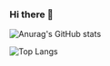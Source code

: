 ### Hi there 👋

![Anurag's GitHub stats](https://github-readme-stats.vercel.app/api?username=nikkou-0814&show_icons=true&theme=dracula)

![Top Langs](https://github-readme-stats.vercel.app/api/top-langs/?username=nikkou-0814&theme=dracula)
